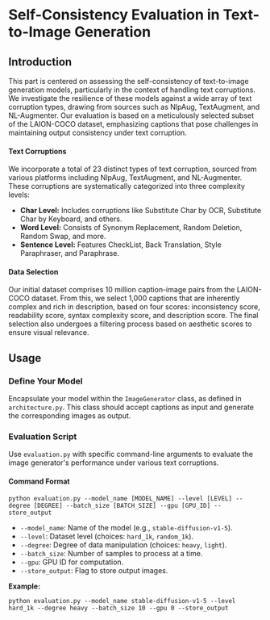 # Self-Consistency Evaluation in Text-to-Image Generation

## Introduction

This part is centered on assessing the self-consistency of text-to-image generation models, particularly in the context of handling text corruptions. We investigate the resilience of these models against a wide array of text corruption types, drawing from sources such as NlpAug, TextAugment, and NL-Augmenter. Our evaluation is based on a meticulously selected subset of the LAION-COCO dataset, emphasizing captions that pose challenges in maintaining output consistency under text corruption.

#### Text Corruptions

We incorporate a total of 23 distinct types of text corruption, sourced from various platforms including NlpAug, TextAugment, and NL-Augmenter. These corruptions are systematically categorized into three complexity levels:

- **Char Level:** Includes corruptions like Substitute Char by OCR, Substitute Char by Keyboard, and others.
- **Word Level:** Consists of Synonym Replacement, Random Deletion, Random Swap, and more.
- **Sentence Level:** Features CheckList, Back Translation, Style Paraphraser, and Paraphrase.

#### Data Selection

Our initial dataset comprises 10 million caption-image pairs from the LAION-COCO dataset. From this, we select 1,000 captions that are inherently complex and rich in description, based on four scores: inconsistency score, readability score, syntax complexity score, and description score. The final selection also undergoes a filtering process based on aesthetic scores to ensure visual relevance.

## Usage

### Define Your Model

Encapsulate your model within the `ImageGenerator` class, as defined in `architecture.py`. This class should accept captions as input and generate the corresponding images as output.

### Evaluation Script

Use `evaluation.py` with specific command-line arguments to evaluate the image generator's performance under various text corruptions.

#### Command Format

`python evaluation.py --model_name [MODEL_NAME] --level [LEVEL] --degree [DEGREE] --batch_size [BATCH_SIZE] --gpu [GPU_ID] --store_output`

- `--model_name`: Name of the model (e.g., `stable-diffusion-v1-5`).
- `--level`: Dataset level (choices: `hard_1k`, `random_1k`).
- `--degree`: Degree of data manipulation (choices: `heavy`, `light`).
- `--batch_size`: Number of samples to process at a time.
- `--gpu`: GPU ID for computation.
- `--store_output`: Flag to store output images.

**Example:**

`python evaluation.py --model_name stable-diffusion-v1-5 --level hard_1k --degree heavy --batch_size 10 --gpu 0 --store_output`